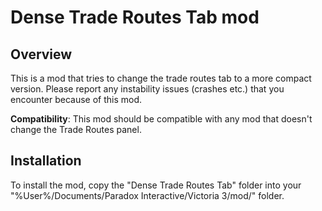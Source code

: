# Dense Trade Routes Tab mod

## Overview

This is a mod that tries to change the trade routes tab to a more compact version. Please report any instability issues (crashes etc.) that you encounter because of this mod.

**Compatibility**: This mod should be compatible with any mod that doesn't change the Trade Routes panel.

## Installation

To install the mod, copy the "Dense Trade Routes Tab" folder into your "%User%/Documents/Paradox Interactive/Victoria 3/mod/" folder.
